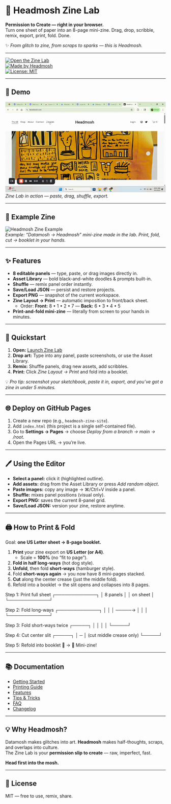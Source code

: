 # 📰 Headmosh Zine Lab  

**Permission to Create — right in your browser.**  
Turn one sheet of paper into an 8-page mini-zine. Drag, drop, scribble, remix, export, print, fold. Done.  

✨ *From glitch to zine, from scraps to sparks — this is Headmosh.*  

---

[![Open the Zine Lab](https://img.shields.io/badge/Open-Zine%20Lab-black)](https://hand3seen.github.io/Headmosh-MINI_ZINE/)  
[![Made by Headmosh](https://img.shields.io/badge/Made%20by-Headmosh-111)](https://headmosh.com)  
[![License: MIT](https://img.shields.io/badge/license-MIT-green.svg)](#license)  

---

## 🎥 Demo  

![Demo](docs/demo.gif)  
*Zine Lab in action — paste, drag, shuffle, export.*  

---

## 📖 Example Zine  

![Headmosh Zine Example](docs/example.png)  
*Example: “Datamosh → Headmosh” mini-zine made in the lab. Print, fold, cut → booklet in your hands.*  

---

## ✨ Features  

- **8 editable panels** — type, paste, or drag images directly in.  
- **Asset Library** — bold black-and-white doodles & prompts built-in.  
- **Shuffle** — remix panel order instantly.  
- **Save/Load JSON** — persist and restore projects.  
- **Export PNG** — snapshot of the current workspace.  
- **Zine Layout → Print** — automatic imposition to front/back sheet.  
  - Order: **Front:** 8 • 1 • 2 • 7 — **Back:** 6 • 3 • 4 • 5  
- **Print-and-fold mini-zine** — literally from screen to your hands in minutes.  

---

## 🚀 Quickstart  

1. **Open:** [Launch Zine Lab](https://hand3seen.github.io/Headmosh-MINI_ZINE/)  
2. **Drop art:** Type into any panel, paste screenshots, or use the Asset Library.  
3. **Remix:** Shuffle panels, drag new assets, add scribbles.  
4. **Print:** Click *Zine Layout → Print* and fold into a booklet.  

💡 *Pro tip: screenshot your sketchbook, paste it in, export, and you’ve got a zine in under 5 minutes.*  

---

## 🌐 Deploy on GitHub Pages  

1. Create a new repo (e.g., `headmosh-zine-site`).  
2. Add `index.html` (this project is a single self-contained file).  
3. Go to **Settings → Pages** → choose *Deploy from a branch → main → /root*.  
4. Open the Pages URL → you’re live.  

---

## 🖊️ Using the Editor  

- **Select a panel:** click it (highlighted outline).  
- **Add assets:** drag from the Asset Library or press *Add random object*.  
- **Paste images:** copy any image → ⌘/Ctrl+V inside a panel.  
- **Shuffle:** mixes panel positions (visual only).  
- **Export PNG:** saves the current 8-panel grid.  
- **Save/Load JSON:** version your zine, restore anytime.  

---

## 🖨️ How to Print & Fold  

Goal: **one US Letter sheet → 8-page booklet.**  

1. **Print** your zine export on **US Letter (or A4)**.  
   - Scale = **100%** (no “fit to page”).  
2. **Fold in half long-ways** (hot dog style).  
3. **Unfold**, then fold **short-ways** (hamburger style).  
4. Fold **short-ways again** → you now have 8 mini-pages stacked.  
5. **Cut** along the center crease (just the middle fold).  
6. Refold into a booklet → the slit opens and collapses into 8 pages.  

Step 1: Print full sheet
┌─────────────┐
│ 8 panels │
│ on sheet │
└─────────────┘

Step 2: Fold long-ways
┌─────────────┐
│ │
│ ─────→ │
│ │
└─────────────┘

Step 3: Fold short-ways twice
┌─────┐
│ │
│ │
└─────┘

Step 4: Cut center slit
┌─────┐
│ ─ │ (cut middle crease only)
└─────┘

Step 5: Refold into booklet
📖 → 🎉 Mini-zine!


---

## 📚 Documentation
- [Getting Started](docs/getting-started.md)
- [Printing Guide](docs/printing-guide.md)
- [Features](docs/features.md)
- [Tips & Tricks](docs/tips-and-tricks.md)
- [FAQ](docs/faq.md)
- [Changelog](docs/changelog.md)

---

## 💡 Why Headmosh?  

Datamosh makes glitches into art. **Headmosh** makes half-thoughts, scraps, and overlaps into culture.  
The Zine Lab is your **permission slip to create** — raw, imperfect, fast.  

**Head first into the mosh.**  

---

## 📜 License  

MIT — free to use, remix, share.  

